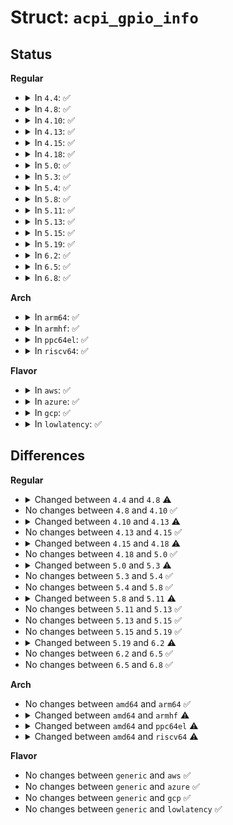 # Struct: <code>acpi_gpio_info</code>

## Status
<b>Regular</b>
<ul>
<li>
<details>
<summary>In <code>4.4</code>: ✅</summary>

```c
struct acpi_gpio_info {
    bool gpioint;
    bool active_low;
};
```
</details>
</li>
<li>
<details>
<summary>In <code>4.8</code>: ✅</summary>

```c
struct acpi_gpio_info {
    bool gpioint;
    int polarity;
    int triggering;
};
```
</details>
</li>
<li>
<details>
<summary>In <code>4.10</code>: ✅</summary>

```c
struct acpi_gpio_info {
    bool gpioint;
    int polarity;
    int triggering;
};
```
</details>
</li>
<li>
<details>
<summary>In <code>4.13</code>: ✅</summary>

```c
struct acpi_gpio_info {
    enum gpiod_flags flags;
    bool gpioint;
    int polarity;
    int triggering;
};
```
</details>
</li>
<li>
<details>
<summary>In <code>4.15</code>: ✅</summary>

```c
struct acpi_gpio_info {
    enum gpiod_flags flags;
    bool gpioint;
    int polarity;
    int triggering;
};
```
</details>
</li>
<li>
<details>
<summary>In <code>4.18</code>: ✅</summary>

```c
struct acpi_gpio_info {
    struct acpi_device *adev;
    enum gpiod_flags flags;
    bool gpioint;
    int polarity;
    int triggering;
    unsigned int quirks;
};
```
</details>
</li>
<li>
<details>
<summary>In <code>5.0</code>: ✅</summary>

```c
struct acpi_gpio_info {
    struct acpi_device *adev;
    enum gpiod_flags flags;
    bool gpioint;
    int polarity;
    int triggering;
    unsigned int quirks;
};
```
</details>
</li>
<li>
<details>
<summary>In <code>5.3</code>: ✅</summary>

```c
struct acpi_gpio_info {
    struct acpi_device *adev;
    enum gpiod_flags flags;
    bool gpioint;
    int pin_config;
    int polarity;
    int triggering;
    unsigned int quirks;
};
```
</details>
</li>
<li>
<details>
<summary>In <code>5.4</code>: ✅</summary>

```c
struct acpi_gpio_info {
    struct acpi_device *adev;
    enum gpiod_flags flags;
    bool gpioint;
    int pin_config;
    int polarity;
    int triggering;
    unsigned int quirks;
};
```
</details>
</li>
<li>
<details>
<summary>In <code>5.8</code>: ✅</summary>

```c
struct acpi_gpio_info {
    struct acpi_device *adev;
    enum gpiod_flags flags;
    bool gpioint;
    int pin_config;
    int polarity;
    int triggering;
    unsigned int quirks;
};
```
</details>
</li>
<li>
<details>
<summary>In <code>5.11</code>: ✅</summary>

```c
struct acpi_gpio_info {
    struct acpi_device *adev;
    enum gpiod_flags flags;
    bool gpioint;
    int pin_config;
    int polarity;
    int triggering;
    unsigned int debounce;
    unsigned int quirks;
};
```
</details>
</li>
<li>
<details>
<summary>In <code>5.13</code>: ✅</summary>

```c
struct acpi_gpio_info {
    struct acpi_device *adev;
    enum gpiod_flags flags;
    bool gpioint;
    int pin_config;
    int polarity;
    int triggering;
    unsigned int debounce;
    unsigned int quirks;
};
```
</details>
</li>
<li>
<details>
<summary>In <code>5.15</code>: ✅</summary>

```c
struct acpi_gpio_info {
    struct acpi_device *adev;
    enum gpiod_flags flags;
    bool gpioint;
    int pin_config;
    int polarity;
    int triggering;
    unsigned int debounce;
    unsigned int quirks;
};
```
</details>
</li>
<li>
<details>
<summary>In <code>5.19</code>: ✅</summary>

```c
struct acpi_gpio_info {
    struct acpi_device *adev;
    enum gpiod_flags flags;
    bool gpioint;
    int pin_config;
    int polarity;
    int triggering;
    unsigned int debounce;
    unsigned int quirks;
};
```
</details>
</li>
<li>
<details>
<summary>In <code>6.2</code>: ✅</summary>

```c
struct acpi_gpio_info {
    struct acpi_device *adev;
    enum gpiod_flags flags;
    bool gpioint;
    int pin_config;
    int polarity;
    int triggering;
    bool wake_capable;
    unsigned int debounce;
    unsigned int quirks;
};
```
</details>
</li>
<li>
<details>
<summary>In <code>6.5</code>: ✅</summary>

```c
struct acpi_gpio_info {
    struct acpi_device *adev;
    enum gpiod_flags flags;
    bool gpioint;
    int pin_config;
    int polarity;
    int triggering;
    bool wake_capable;
    unsigned int debounce;
    unsigned int quirks;
};
```
</details>
</li>
<li>
<details>
<summary>In <code>6.8</code>: ✅</summary>

```c
struct acpi_gpio_info {
    struct acpi_device *adev;
    enum gpiod_flags flags;
    bool gpioint;
    int pin_config;
    int polarity;
    int triggering;
    bool wake_capable;
    unsigned int debounce;
    unsigned int quirks;
};
```
</details>
</li>
</ul>
<b>Arch</b>
<ul>
<li>
<details>
<summary>In <code>arm64</code>: ✅</summary>

```c
struct acpi_gpio_info {
    struct acpi_device *adev;
    enum gpiod_flags flags;
    bool gpioint;
    int pin_config;
    int polarity;
    int triggering;
    unsigned int quirks;
};
```
</details>
</li>
<li>
<details>
<summary>In <code>armhf</code>: ✅</summary>

```c
struct acpi_gpio_info {
    struct acpi_device *adev;
    enum gpiod_flags flags;
    bool gpioint;
    int pin_config;
    int polarity;
    int triggering;
    unsigned int quirks;
};
```
</details>
</li>
<li>
<details>
<summary>In <code>ppc64el</code>: ✅</summary>

```c
struct acpi_gpio_info {
    struct acpi_device *adev;
    enum gpiod_flags flags;
    bool gpioint;
    int pin_config;
    int polarity;
    int triggering;
    unsigned int quirks;
};
```
</details>
</li>
<li>
<details>
<summary>In <code>riscv64</code>: ✅</summary>

```c
struct acpi_gpio_info {
    struct acpi_device *adev;
    enum gpiod_flags flags;
    bool gpioint;
    int pin_config;
    int polarity;
    int triggering;
    unsigned int quirks;
};
```
</details>
</li>
</ul>
<b>Flavor</b>
<ul>
<li>
<details>
<summary>In <code>aws</code>: ✅</summary>

```c
struct acpi_gpio_info {
    struct acpi_device *adev;
    enum gpiod_flags flags;
    bool gpioint;
    int pin_config;
    int polarity;
    int triggering;
    unsigned int quirks;
};
```
</details>
</li>
<li>
<details>
<summary>In <code>azure</code>: ✅</summary>

```c
struct acpi_gpio_info {
    struct acpi_device *adev;
    enum gpiod_flags flags;
    bool gpioint;
    int pin_config;
    int polarity;
    int triggering;
    unsigned int quirks;
};
```
</details>
</li>
<li>
<details>
<summary>In <code>gcp</code>: ✅</summary>

```c
struct acpi_gpio_info {
    struct acpi_device *adev;
    enum gpiod_flags flags;
    bool gpioint;
    int pin_config;
    int polarity;
    int triggering;
    unsigned int quirks;
};
```
</details>
</li>
<li>
<details>
<summary>In <code>lowlatency</code>: ✅</summary>

```c
struct acpi_gpio_info {
    struct acpi_device *adev;
    enum gpiod_flags flags;
    bool gpioint;
    int pin_config;
    int polarity;
    int triggering;
    unsigned int quirks;
};
```
</details>
</li>
</ul>

## Differences
<b>Regular</b>
<ul>
<li>
<details>
<summary>Changed between <code>4.4</code> and <code>4.8</code> ⚠️</summary>
<ul>
<li>
<b>Field added. </b>
<code>int polarity</code>
</li>
<li>
<b>Field added. </b>
<code>int triggering</code>
</li>
<li>
<b>Field removed. </b>
<code>bool active_low</code>
</li>
</ul>
</details>
</li>
<li>
No changes between <code>4.8</code> and <code>4.10</code> ✅
</li>
<li>
<details>
<summary>Changed between <code>4.10</code> and <code>4.13</code> ⚠️</summary>
<ul>
<li>
<b>Field added. </b>
<code>enum gpiod_flags flags</code>
</li>
</ul>
</details>
</li>
<li>
No changes between <code>4.13</code> and <code>4.15</code> ✅
</li>
<li>
<details>
<summary>Changed between <code>4.15</code> and <code>4.18</code> ⚠️</summary>
<ul>
<li>
<b>Field added. </b>
<code>struct acpi_device *adev</code>
</li>
<li>
<b>Field added. </b>
<code>unsigned int quirks</code>
</li>
</ul>
</details>
</li>
<li>
No changes between <code>4.18</code> and <code>5.0</code> ✅
</li>
<li>
<details>
<summary>Changed between <code>5.0</code> and <code>5.3</code> ⚠️</summary>
<ul>
<li>
<b>Field added. </b>
<code>int pin_config</code>
</li>
</ul>
</details>
</li>
<li>
No changes between <code>5.3</code> and <code>5.4</code> ✅
</li>
<li>
No changes between <code>5.4</code> and <code>5.8</code> ✅
</li>
<li>
<details>
<summary>Changed between <code>5.8</code> and <code>5.11</code> ⚠️</summary>
<ul>
<li>
<b>Field added. </b>
<code>unsigned int debounce</code>
</li>
</ul>
</details>
</li>
<li>
No changes between <code>5.11</code> and <code>5.13</code> ✅
</li>
<li>
No changes between <code>5.13</code> and <code>5.15</code> ✅
</li>
<li>
No changes between <code>5.15</code> and <code>5.19</code> ✅
</li>
<li>
<details>
<summary>Changed between <code>5.19</code> and <code>6.2</code> ⚠️</summary>
<ul>
<li>
<b>Field added. </b>
<code>bool wake_capable</code>
</li>
</ul>
</details>
</li>
<li>
No changes between <code>6.2</code> and <code>6.5</code> ✅
</li>
<li>
No changes between <code>6.5</code> and <code>6.8</code> ✅
</li>
</ul>
<b>Arch</b>
<ul>
<li>
No changes between <code>amd64</code> and <code>arm64</code> ✅
</li>
<li>
<details>
<summary>Changed between <code>amd64</code> and <code>armhf</code> ⚠️</summary>
<ul>
<li>
<b>Field type changed. </b>
<code>struct acpi_device *adev</code> ➡️ <code>struct acpi_device *adev</code>
</li>
</ul>
</details>
</li>
<li>
<details>
<summary>Changed between <code>amd64</code> and <code>ppc64el</code> ⚠️</summary>
<ul>
<li>
<b>Field type changed. </b>
<code>struct acpi_device *adev</code> ➡️ <code>struct acpi_device *adev</code>
</li>
</ul>
</details>
</li>
<li>
<details>
<summary>Changed between <code>amd64</code> and <code>riscv64</code> ⚠️</summary>
<ul>
<li>
<b>Field type changed. </b>
<code>struct acpi_device *adev</code> ➡️ <code>struct acpi_device *adev</code>
</li>
</ul>
</details>
</li>
</ul>
<b>Flavor</b>
<ul>
<li>
No changes between <code>generic</code> and <code>aws</code> ✅
</li>
<li>
No changes between <code>generic</code> and <code>azure</code> ✅
</li>
<li>
No changes between <code>generic</code> and <code>gcp</code> ✅
</li>
<li>
No changes between <code>generic</code> and <code>lowlatency</code> ✅
</li>
</ul>
